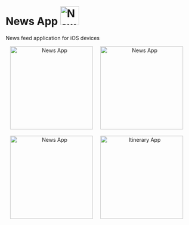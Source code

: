 
# News App <img src = "https://i.imgur.com/PdHejM0.png" title= "News App" width= "50"/>

 News feed application for iOS devices

<p align= "center">
<img src= "https://media.giphy.com/media/LQzYAK8l6KtcLBwZuk/giphy.gif" title= "News App" width= "222"/> &nbsp;&nbsp;&nbsp;
<img src= "https://i.imgur.com/mMsg2Jn.png" title= "News App" width= "222"/>
&nbsp;&nbsp;&nbsp;
</p>

<p align= "center">
<img src= "https://i.imgur.com/pt9oCNw.png" title= "News App" width= "222"/> &nbsp;&nbsp;&nbsp;
<img src= "https://i.imgur.com/PBksYAH.png" title= "Itinerary App" width= "222"/>
&nbsp;&nbsp;&nbsp;
</p>
